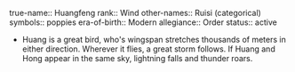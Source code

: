 true-name:: Huangfeng
rank:: Wind
other-names:: Ruisi (categorical)
symbols:: poppies
era-of-birth:: Modern
allegiance:: Order
status:: active

- Huang is a great bird, who's wingspan stretches thousands of meters in either direction. Wherever it flies, a great storm follows. If Huang and Hong appear in the same sky, lightning falls and thunder roars.
